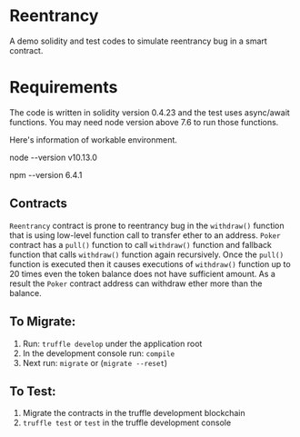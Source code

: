 # Reentrancy
A demo solidity and test codes to simulate reentrancy bug in a smart contract.

# Requirements
The code is written in solidity version 0.4.23 and the test uses async/await functions.
You may need node version above 7.6 to run those functions.

Here's information of workable environment.

node --version
v10.13.0

npm --version
6.4.1

## Contracts
`Reentrancy` contract is prone to reentrancy bug in the `withdraw()` function that is using low-level function call to transfer ether to an address. `Poker` contract has a `pull()` function to call `withdraw()` function and fallback function that calls `withdraw()` function again recursively. Once the `pull()` function is executed then it causes executions of `withdraw()` function up to 20 times even the token balance does not have sufficient amount. As a result the `Poker` contract address can withdraw ether more than the balance.

## To Migrate:
1. Run: `truffle develop` under the application root
2. In the development console run: `compile`
3. Next run: `migrate` or (`migrate --reset`)

## To Test:
1. Migrate the contracts in the truffle development blockchain
2. `truffle test` or `test` in the truffle development console
